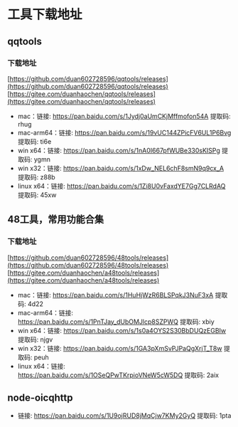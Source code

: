 # 工具下载地址

## qqtools

### 下载地址
[https://github.com/duan602728596/qqtools/releases](https://github.com/duan602728596/qqtools/releases)   
[https://gitee.com/duanhaochen/qqtools/releases](https://gitee.com/duanhaochen/qqtools/releases)
* mac：链接: https://pan.baidu.com/s/1Jydj0aUmCKjMffmofon54A 提取码: rhug
* mac-arm64：链接: https://pan.baidu.com/s/19vUC144ZPicFV6UL1P6Bvg 提取码: ti6e
* win x64：链接: https://pan.baidu.com/s/1nA0I667pfWUBe330sKISPg 提取码: ygmn
* win x32：链接: https://pan.baidu.com/s/1xDw_NEL6chF8smN9q9cx_A 提取码: z88b
* linux x64：链接: https://pan.baidu.com/s/1Zi8U0vFaxdYE7Gg7CLRdAQ 提取码: 45xw

## 48工具，常用功能合集

### 下载地址
[https://github.com/duan602728596/48tools/releases](https://github.com/duan602728596/48tools/releases)   
[https://gitee.com/duanhaochen/a48tools/releases](https://gitee.com/duanhaochen/a48tools/releases)
* mac：链接: https://pan.baidu.com/s/1HuHjWzR6BLSPqkJ3NuF3xA 提取码: 4d22
* mac-arm64：链接: https://pan.baidu.com/s/1PnTJay_dUbOMJlcp8SZPWQ 提取码: xbiy
* win x64：链接: https://pan.baidu.com/s/1s0a4OYS2S30BbDUQzEGBIw 提取码: njgv
* win x32：链接: https://pan.baidu.com/s/1GA3pXmSvPJPaQgXrjT_T8w 提取码: peuh
* linux x64：链接: https://pan.baidu.com/s/1OSeQPwTKrpioVNeW5cW5DQ 提取码: 2aix

## node-oicqhttp

* 链接: https://pan.baidu.com/s/1U9ojRUD8jMqCjw7KMy2GyQ 提取码: 1pta
